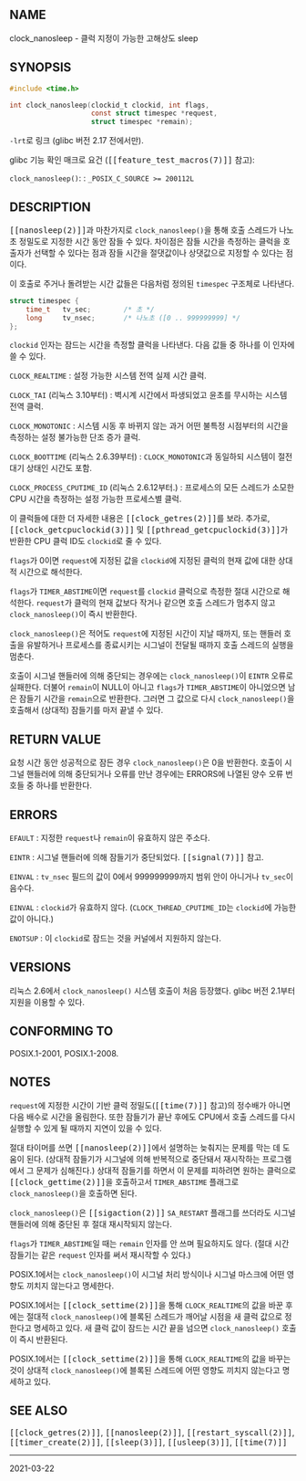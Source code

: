 ## NAME

clock_nanosleep - 클럭 지정이 가능한 고해상도 sleep

## SYNOPSIS

```c
#include <time.h>

int clock_nanosleep(clockid_t clockid, int flags,
                    const struct timespec *request,
                    struct timespec *remain);
```

`-lrt`로 링크 (glibc 버전 2.17 전에서만).

glibc 기능 확인 매크로 요건 (<tt>[[feature_test_macros(7)]]</tt> 참고):

`clock_nanosleep()`:
:   `_POSIX_C_SOURCE >= 200112L`

## DESCRIPTION

<tt>[[nanosleep(2)]]</tt>과 마찬가지로 `clock_nanosleep()`을 통해 호출 스레드가 나노초 정밀도로 지정한 시간 동안 잠들 수 있다. 차이점은 잠들 시간을 측정하는 클럭을 호출자가 선택할 수 있다는 점과 잠들 시간을 절댓값이나 상댓값으로 지정할 수 있다는 점이다.

이 호출로 주거나 돌려받는 시간 값들은 다음처럼 정의된 `timespec` 구조체로 나타낸다.

```c
struct timespec {
    time_t   tv_sec;        /* 초 */
    long     tv_nsec;       /* 나노초 ([0 .. 999999999] */
};
```

`clockid` 인자는 잠드는 시간을 측정할 클럭을 나타낸다. 다음 값들 중 하나를 이 인자에 쓸 수 있다.

`CLOCK_REALTIME`
:   설정 가능한 시스템 전역 실제 시간 클럭.

`CLOCK_TAI` (리눅스 3.10부터)
:   벽시계 시간에서 파생되었고 윤초를 무시하는 시스템 전역 클럭.

`CLOCK_MONOTONIC`
:   시스템 시동 후 바뀌지 않는 과거 어떤 불특정 시점부터의 시간을 측정하는 설정 불가능한 단조 증가 클럭.

`CLOCK_BOOTTIME` (리눅스 2.6.39부터)
:   `CLOCK_MONOTONIC`과 동일하되 시스템이 절전 대기 상태인 시간도 포함.

`CLOCK_PROCESS_CPUTIME_ID` (리눅스 2.6.12부터.)
:   프로세스의 모든 스레드가 소모한 CPU 시간을 측정하는 설정 가능한 프로세스별 클럭.

이 클럭들에 대한 더 자세한 내용은 <tt>[[clock_getres(2)]]</tt>를 보라. 추가로, <tt>[[clock_getcpuclockid(3)]]</tt> 및 <tt>[[pthread_getcpuclockid(3)]]</tt>가 반환한 CPU 클럭 ID도 `clockid`로 줄 수 있다.

`flags`가 0이면 `request`에 지정된 값을 `clockid`에 지정된 클럭의 현재 값에 대한 상대적 시간으로 해석한다.

`flags`가 `TIMER_ABSTIME`이면 `request`를 `clockid` 클럭으로 측정한 절대 시간으로 해석한다. `request`가 클럭의 현재 값보다 작거나 같으면 호출 스레드가 멈추지 않고 `clock_nanosleep()`이 즉시 반환한다.

`clock_nanosleep()`은 적어도 `request`에 지정된 시간이 지날 때까지, 또는 핸들러 호출을 유발하거나 프로세스를 종료시키는 시그널이 전달될 때까지 호출 스레드의 실행을 멈춘다.

호출이 시그널 핸들러에 의해 중단되는 경우에는 `clock_nanosleep()`이 `EINTR` 오류로 실패한다. 더불어 `remain`이 NULL이 아니고 `flags`가 `TIMER_ABSTIME`이 아니었으면 남은 잠들기 시간을 `remain`으로 반환한다. 그러면 그 값으로 다시 `clock_nanosleep()`을 호출해서 (상대적) 잠들기를 마저 끝낼 수 있다.

## RETURN VALUE

요청 시간 동안 성공적으로 잠든 경우 `clock_nanosleep()`은 0을 반환한다. 호출이 시그널 핸들러에 의해 중단되거나 오류를 만난 경우에는 ERRORS에 나열된 양수 오류 번호들 중 하나를 반환한다.

## ERRORS

`EFAULT`
:   지정한 `request`나 `remain`이 유효하지 않은 주소다.

`EINTR`
:   시그널 핸들러에 의해 잠들기가 중단되었다. <tt>[[signal(7)]]</tt> 참고.

`EINVAL`
:   `tv_nsec` 필드의 값이 0에서 999999999까지 범위 안이 아니거나 `tv_sec`이 음수다.

`EINVAL`
:   `clockid`가 유효하지 않다. (`CLOCK_THREAD_CPUTIME_ID`는 `clockid`에 가능한 값이 아니다.)

`ENOTSUP`
:   이 `clockid`로 잠드는 것을 커널에서 지원하지 않는다.

## VERSIONS

리눅스 2.6에서 `clock_nanosleep()` 시스템 호출이 처음 등장했다. glibc 버전 2.1부터 지원을 이용할 수 있다.

## CONFORMING TO

POSIX.1-2001, POSIX.1-2008.

## NOTES

`request`에 지정한 시간이 기반 클럭 정밀도(<tt>[[time(7)]]</tt> 참고)의 정수배가 아니면 다음 배수로 시간을 올림한다. 또한 잠들기가 끝난 후에도 CPU에서 호출 스레드를 다시 실행할 수 있게 될 때까지 지연이 있을 수 있다.

절대 타이머를 쓰면 <tt>[[nanosleep(2)]]</tt>에서 설명하는 늦춰지는 문제를 막는 데 도움이 된다. (상대적 잠들기가 시그널에 의해 반복적으로 중단돼서 재시작하는 프로그램에서 그 문제가 심해진다.) 상대적 잠들기를 하면서 이 문제를 피하려면 원하는 클럭으로 <tt>[[clock_gettime(2)]]</tt>을 호출하고서 `TIMER_ABSTIME` 플래그로 `clock_nanosleep()`을 호출하면 된다.

`clock_nanosleep()`은 <tt>[[sigaction(2)]]</tt> `SA_RESTART` 플래그를 쓰더라도 시그널 핸들러에 의해 중단된 후 절대 재시작되지 않는다.

`flags`가 `TIMER_ABSTIME`일 때는 `remain` 인자를 안 쓰며 필요하지도 않다. (절대 시간 잠들기는 같은 `request` 인자를 써서 재시작할 수 있다.)

POSIX.1에서는 `clock_nanosleep()`이 시그널 처리 방식이나 시그널 마스크에 어떤 영향도 끼치지 않는다고 명세한다.

POSIX.1에서는 <tt>[[clock_settime(2)]]</tt>을 통해 `CLOCK_REALTIME`의 값을 바꾼 후에는 절대적 `clock_nanosleep()`에 블록된 스레드가 깨어날 시점을 새 클럭 값으로 정한다고 명세하고 있다. 새 클럭 값이 잠드는 시간 끝을 넘으면 `clock_nanosleep()` 호출이 즉시 반환된다.

POSIX.1에서는 <tt>[[clock_settime(2)]]</tt>을 통해 `CLOCK_REALTIME`의 값을 바꾸는 것이 상대적 `clock_nanosleep()`에 블록된 스레드에 어떤 영향도 끼치지 않는다고 명세하고 있다.

## SEE ALSO

<tt>[[clock_getres(2)]]</tt>, <tt>[[nanosleep(2)]]</tt>, <tt>[[restart_syscall(2)]]</tt>, <tt>[[timer_create(2)]]</tt>, <tt>[[sleep(3)]]</tt>, <tt>[[usleep(3)]]</tt>, <tt>[[time(7)]]</tt>

----

2021-03-22
